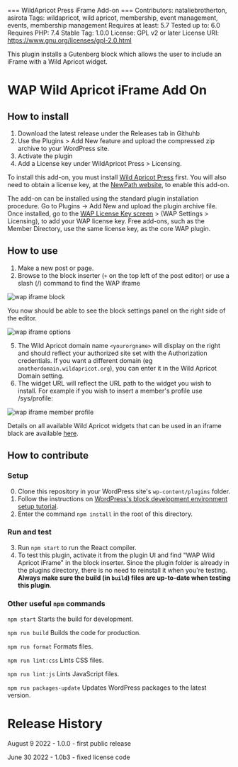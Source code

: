 === WildApricot Press iFrame Add-on ===
Contributors: nataliebrotherton, asirota
Tags: wildapricot, wild apricot, membership, event management, events, membership management
Requires at least: 5.7
Tested up to: 6.0
Requires PHP: 7.4
Stable Tag: 1.0.0
License: GPL v2 or later
License URI: https://www.gnu.org/licenses/gpl-2.0.html


This plugin installs a Gutenberg block which allows the user to include an iFrame with a Wild Apricot widget.

# WAP Wild Apricot iFrame Add On

## How to install
1. Download the latest release under the Releases tab in Githuhb
2. Use the Plugins > Add New feature and upload the compressed zip archive to your WordPress site.
3. Activate the plugin
4. Add a License key under WildApricot Press > Licensing.


To install this add-on, you must install [Wild Apricot Press](https://github.com/NewPath-Consulting/Wild-Apricot-For-Wordpress/blob/master/README.md) first. You will also need to obtain a license key, at the [NewPath website](https://newpathconsulting.com/wap), to enable this add-on. 

The add-on can be installed using the standard plugin installation procedure. Go to Plugins -> Add New and upload the plugin archive file. Once installed, go to the [WAP License Key screen](https://github.com/NewPath-Consulting/Wild-Apricot-For-Wordpress/blob/master/README.md#licensing-wawp) > (WAP Settings > Licensing), to add your WAP license key. Free add-ons, such as the Member Directory, use the same license key, as the core WAP plugin.

## How to use
1. Make a new post or page.
2. Browse to the block inserter (`+` on the top left of the post editor) or use a slash (/) command to find the WAP iframe
 
![wap iframe block](https://user-images.githubusercontent.com/458134/132222439-628ca16b-8cb8-4879-8f8f-074160246ac1.jpg)

You now should be able to see the block settings panel on the right side of the editor.

![wap iframe options](https://user-images.githubusercontent.com/458134/132222635-e925d858-661f-45cd-9ac8-1a07db1e8cc9.jpg)

5. The Wild Apricot domain name `<yourorgname>` will display on the right and should reflect your authorized site set with the Authorization credentials. If you want a different domain (eg `anotherdomain.wildapricot.org`), you can enter it in the Wild Apricot Domain setting.
6.  The widget URL will reflect the URL path to the widget you wish to install. For example if you wish to insert a member's profile use /sys/profile:

![wap iframe member profile](https://user-images.githubusercontent.com/458134/132223214-2170edfa-f5a3-43f4-afd8-2130fa2bd19c.jpg)

Details on all available Wild Apricot widgets that can be used in an iframe black are available [here](https://gethelp.wildapricot.com/en/articles/222-using-widgets).

## How to contribute

### Setup
0. Clone this repository in your WordPress site's `wp-content/plugins` folder.
1. Follow the instructions on [WordPress's block development environment setup tutorial](https://developer.wordpress.org/block-editor/handbook/tutorials/devenv/).
2. Enter the command `npm install` in the root of this directory.

### Run and test
3. Run `npm start` to run the React compiler.
4. To test this plugin, activate it from the plugin UI and find "WAP Wild Apricot iFrame" in the block inserter. Since the plugin folder is already in the plugins directory, there is no need to reinstall it when you're testing. **Always make sure the build (in `build`) files are up-to-date when testing this plugin**.

### Other useful `npm` commands
`npm start`
Starts the build for development.

`npm run build`
Builds the code for production.

`npm run format`
Formats files.

`npm run lint:css`
Lints CSS files.

`npm run lint:js`
Lints JavaScript files.

`npm run packages-update`
Updates WordPress packages to the latest version.

# Release History
August 9 2022 - 1.0.0 - first public release

June 30 2022 - 1.0b3 - fixed license code